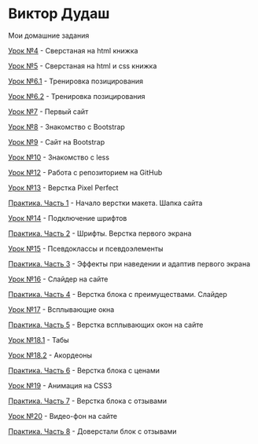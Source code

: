 

# Виктор Дудаш
Мои домашние задания

[Урок №4](https://vdudash36.github.io/lesson_4/ "Моя готовая домашка") - Сверстаная на html книжка

[Урок №5](https://vdudash36.github.io/lesson_5/ "Моя готовая домашка") - Сверстаная на html и css книжка

[Урок №6.1](https://vdudash36.github.io/lesson_6.1/ "Моя готовая домашка") - Тренировка позицирования

[Урок №6.2](https://vdudash36.github.io/lesson_6.2/ "Моя готовая домашка") - Тренировка позицирования

[Урок №7](https://vdudash36.github.io/lesson_7/ "Моя готовая домашка") - Первый сайт

[Урок №8](https://vdudash36.github.io/lesson_8/ "Моя готовая домашка") - Знакомство с Bootstrap

[Урок №9](https://vdudash36.github.io/lesson_9/ "Моя готовая домашка") - Сайт на Bootstrap

[Урок №10](https://vdudash36.github.io/lesson_10/ "Моя готовая домашка") - Знакомство с less

[Урок №12](https://vdudash36.github.io/lesson_12/src/ "Моя готовая домашка") - Работа с репозиторием на GitHub

[Урок №13](https://vdudash36.github.io/lesson_13/ "Моя готовая домашка") - Верстка Pixel Perfect

[Практика. Часть 1](https://vdudash36.github.io/practic_part_1/ "Моя готовая домашка") - Начало верстки макета. Шапка сайта

[Урок №14](https://vdudash36.github.io/lesson_14/ "Моя готовая домашка") - Подключение шрифтов

[Практика. Часть 2](https://vdudash36.github.io/practic_part_2/ "Моя готовая домашка") - Шрифты. Верстка первого экрана

[Урок №15](https://vdudash36.github.io/lesson_15/ "Моя готовая домашка") - Псевдоклассы и псевдоэлементы

[Практика. Часть 3](https://vdudash36.github.io/practic_part_3/ "Моя готовая домашка") - Эффекты при наведении и адаптив первого экрана

[Урок №16](https://vdudash36.github.io/lesson_16/ "Моя готовая домашка") - Слайдер на сайте

[Практика. Часть 4](https://vdudash36.github.io/practic_part_4/ "Моя готовая домашка") - Верстка блока с преимуществами. Слайдер

[Урок №17](https://vdudash36.github.io/lesson_17/ "Моя готовая домашка") - Всплывающие окна

[Практика. Часть 5](https://vdudash36.github.io/practic_part_5/ "Моя готовая домашка") - Верстка всплывающих окон на сайте

[Урок №18.1](https://vdudash36.github.io/lesson_18_1/ "Моя готовая домашка") - Табы

[Урок №18.2](https://vdudash36.github.io/lesson_18_2/ "Моя готовая домашка") - Акордеоны

[Практика. Часть 6](https://vdudash36.github.io/practic_part_6/ "Моя готовая домашка") - Верстка блока с ценами

[Урок №19](https://vdudash36.github.io/lesson_19/ "Моя готовая домашка") - Анимация на CSS3

[Практика. Часть 7](https://vdudash36.github.io/practic_part_7/ "Моя готовая домашка") - Верстка блока с отзывами

[Урок №20](https://vdudash36.github.io/lesson_20/ "Моя готовая домашка") - Видео-фон на сайте

[Практика. Часть 8](https://vdudash36.github.io/practic_part_8/ "Моя готовая домашка") - Доверстали блок с отзывами

